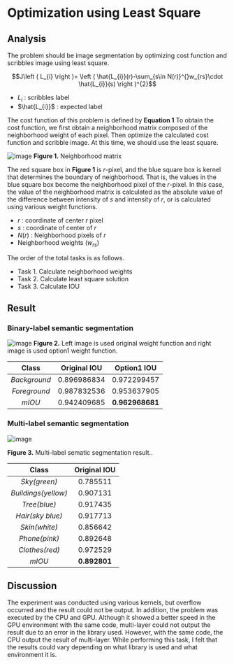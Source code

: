 # Optimization using Least Square

## Analysis

The problem should be image segmentation by optimizing cost function and scribbles image using least square.

$$J\left ( L_{i} \right )= \left ( \hat{L_{i}}(r)-\sum_{s\in N(r)}^{}w_{rs}\cdot \hat{L_{i}}(s) \right )^{2}$$

- $L_{i}$ : scribbles label
- $\hat{L_{i}}$ : expected label

The cost function of this problem is defined by **Equation 1** To obtain the cost function, we first obtain a neighborhood matrix composed of the neighborhood weight of each pixel. Then optimize the calculated cost function and scribble image. At this time, we should use the least square.

![image](https://user-images.githubusercontent.com/125437452/221488985-b423b9c8-d892-4a76-96d2-5c8a17420c24.png)
**Figure 1.** Neighborhood matrix

The red square box in **Figure 1** is $r$-pixel, and the blue square box is kernel that determines the boundary of neighborhood. That is, the values in the blue square box become the neighborhood pixel of the $r$-pixel. In this case, the value of the neighborhood matrix is calculated as the absolute value of the difference between intensity of $s$ and intensity of $r$, or is calculated using various weight functions.

- $r$ : coordinate of center $r$ pixel
- $s$ : coordinate of center of $r$
- $N(r)$ : Neighborhood pixels of $r$
- Neighborhood weights ($w_{rs}$)

The order of the total tasks is as follows.

- Task 1. Calculate neighborhood weights
- Task 2. Calculate least square solution
- Task 3. Calculate IOU

## Result


### Binary-label semantic segmentation

![image](https://user-images.githubusercontent.com/125437452/221488490-270633df-5f84-4c51-ab44-295535253b9f.png)
**Figure 2.** Left image is used original weight function and right image is used option1 weight function.


|**Class**|**Original IOU**|**Option1 IOU**|
| :-: | :-: | :-: |
|*Background*|0.896986834|0.972299457|
|*Foreground*|0.987832536|0.953637905|
|*mIOU*|0.942409685|**0.962968681**|

### Multi-label semantic segmentation
![image](https://user-images.githubusercontent.com/125437452/221488774-7450ba27-8f5e-4bb6-b292-da5d18aab53b.png)

**Figure 3.** Multi-label sematic segmentation result..


|**Class**|**Original IOU**|
| :-: | :-: |
|*Sky(green)*|0.785511|
|*Buildings(yellow)*|0.907131|
|*Tree(blue)*|0.917435|
|*Hair(sky blue)*|0.917713|
|*Skin(white)*|0.856642|
|*Phone(pink)*|0.892648|
|*Clothes(red)*|0.972529|
|*mIOU*|**0.892801**|

## Discussion

The experiment was conducted using various kernels, but overflow occurred and the result could not be output. In addition, the problem was executed by the CPU and GPU. Although it showed a better speed in the GPU environment with the same code, multi-layer could not output the result due to an error in the library used. However, with the same code, the CPU output the result of multi-layer. While performing this task, I felt that the results could vary depending on what library is used and what environment it is.

